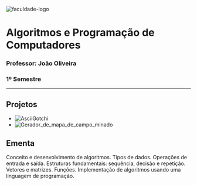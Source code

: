 ![faculdade-logo](https://doity.com.br/media/doity/eventos/evento-13392-logo_organizador.png)

# Algoritmos e Programação de Computadores

### **Professor:** João Oliveira

### 1º Semestre

---

## Projetos

- ![AsciiGotchi]()
- ![Gerador_de_mapa_de_campo_minado]()

## Ementa

Conceito e desenvolvimento de algoritmos. Tipos de dados. Operações de entrada e saída. Estruturas
fundamentais: sequência, decisão e repetição. Vetores e matrizes. Funções. Implementação de
algoritmos usando uma linguagem de programação.
